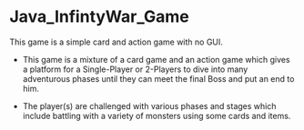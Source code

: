 # Java_InfintyWar_Game
This game is a simple card and action game with no GUI. 


* This game is a mixture of a card game and an action game which gives a platform for a Single-Player or 2-Players to dive into many adventurous phases until they can meet the final Boss and put an end to him.

* The player(s) are challenged with various phases and stages which include battling with a variety of monsters using some cards and items.
